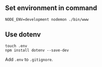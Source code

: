 ## Set environment in command


```
NODE_ENV=development nodemon ./bin/www
```

## Use dotenv

```
touch .env
npm install dotenv --save-dev
```

Add `.env` to `.gitignore`.